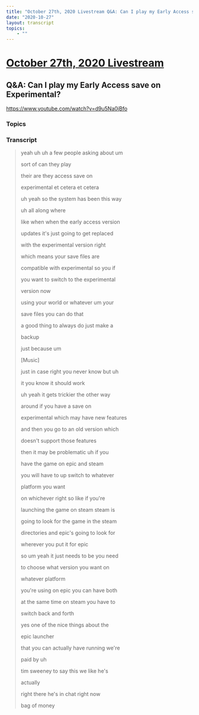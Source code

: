 ```yaml
---
title: "October 27th, 2020 Livestream Q&A: Can I play my Early Access save on Experimental?"
date: "2020-10-27"
layout: transcript
topics:
    - ""
---
```

# [October 27th, 2020 Livestream](../2020-10-27.md)
## Q&A: Can I play my Early Access save on Experimental?
https://www.youtube.com/watch?v=d9u5Na0jBfo

### Topics


### Transcript

> yeah uh uh a few people asking about um
> 
> sort of can they play
> 
> their are they access save on
> 
> experimental et cetera et cetera
> 
> uh yeah so the system has been this way
> 
> uh all along where
> 
> like when when the early access version
> 
> updates it's just going to get replaced
> 
> with the experimental version right
> 
> which means your save files are
> 
> compatible with experimental so you if
> 
> you want to switch to the experimental
> 
> version now
> 
> using your world or whatever um your
> 
> save files you can do that
> 
> a good thing to always do just make a
> 
> backup
> 
> just because um
> 
> [Music]
> 
> just in case right you never know but uh
> 
> it you know it should work
> 
> uh yeah it gets trickier the other way
> 
> around if you have a save on
> 
> experimental which may have new features
> 
> and then you go to an old version which
> 
> doesn't support those features
> 
> then it may be problematic uh if you
> 
> have the game on epic and steam
> 
> you will have to up switch to whatever
> 
> platform you want
> 
> on whichever right so like if you're
> 
> launching the game on steam steam is
> 
> going to look for the game in the steam
> 
> directories and epic's going to look for
> 
> wherever you put it for epic
> 
> so um yeah it just needs to be you need
> 
> to choose what version you want on
> 
> whatever platform
> 
> you're using on epic you can have both
> 
> at the same time on steam you have to
> 
> switch back and forth
> 
> yes one of the nice things about the
> 
> epic launcher
> 
> that you can actually have running we're
> 
> paid by uh
> 
> tim sweeney to say this we like he's
> 
> actually
> 
> right there he's in chat right now
> 
> bag of money
> 
